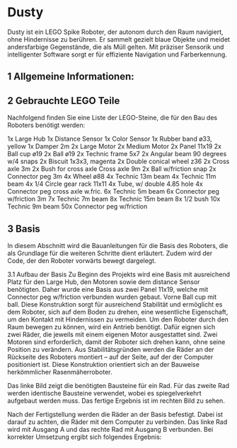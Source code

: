 # Dusty
Dusty ist ein LEGO Spike Roboter, der autonom durch den Raum navigiert, ohne Hindernisse zu berühren. Er sammelt gezielt blaue Objekte und meidet andersfarbige Gegenstände, die als Müll gelten. Mit präziser Sensorik und intelligenter Software sorgt er für effiziente Navigation und Farberkennung.

## 1 Allgemeine Informationen:

## 2 Gebrauchte LEGO Teile
Nachfolgend finden Sie eine Liste der LEGO-Steine, die für den Bau des Roboters benötigt werden:

1x Large Hub
1x Distance Sensor
1x Color Sensor
1x Rubber band ø33, yellow
1x Damper 2m
2x Large Motor
2x Medium Motor
2x Panel 11x19
2x Ball cup ø19
2x Ball ø19
2x Technic frame 5x7
2x Angular beam 90 degrees w/4 snaps
2x Biscuit 1x3x3, magenta
2x Double conical wheel z36
2x Cross axle 3m
2x Bush for cross axle Cross axle 9m
2x Ball w/friction snap
2x Connector peg 3m
4x Wheel ø88
4x Technic 13m beam
4x Technic 11m beam
4x 1/4 Circle gear rack 11x11
4x Tube, w/ double 4.85 hole
4x Connector peg cross axle w.fric.
6x Technic 5m beam
6x Connector peg w/friction 3m
7x Technic 7m beam
8x Technic 15m beam
8x 1/2 bush
10x Technic 9m beam
50x Connector peg w/friction


## 3 Basis 
In diesem Abschnitt wird die Bauanleitungen für die Basis des Roboters, die als Grundlage für die weiteren Schritte dient erläutert. Zudem wird der Code, der den Roboter vorwärts bewegt dargelegt.

3.1 Aufbau der Basis
Zu Beginn des Projekts wird eine Basis mit ausreichend Platz für den Large Hub, den Motoren sowie dem distance Sensor benötigten. Daher wurde eine Basis aus zwei Panel 11x19, welche mit Connector peg w/friction verbunden wurden gebaut. Vorne  Ball cup mit ball. 
Diese Konstruktion sorgt für ausreichend Stabilität und ermöglicht es dem Roboter, sich auf dem Boden zu drehen, eine wesentliche Eigenschaft, um den Kontakt mit Hindernissen zu vermeiden.
Um den Roboter durch den Raum bewegen zu können, wird ein Antrieb benötigt. Dafür eignen sich zwei Räder, die jeweils mit einem eigenen Motor ausgestattet sind. Zwei Motoren sind erforderlich, damit der Roboter sich drehen kann, ohne seine Position zu verändern. Aus Stabilitätsgründen werden die Räder an der Rückseite des Roboters montiert – auf der Seite, auf der der Computer positioniert ist. Diese Konstruktion orientiert sich an der Bauweise herkömmlicher Rasenmäherroboter.

Das linke Bild zeigt die benötigten Bausteine für ein Rad. Für das zweite Rad werden identische Bausteine verwendet, wobei es spiegelverkehrt aufgebaut werden muss. Das fertige Ergebnis ist im rechten Bild zu sehen.

Nach der Fertigstellung werden die Räder an der Basis befestigt. Dabei ist darauf zu achten, die Räder mit dem Computer zu verbinden. Das linke Rad wird mit Ausgang A und das rechte Rad mit Ausgang B verbunden. Bei korrekter Umsetzung ergibt sich folgendes Ergebnis:
 
